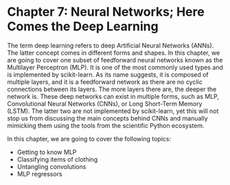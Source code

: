 # Chapter 7: Neural Networks; Here Comes the Deep Learning

The term deep learning refers to deep Artificial Neural Networks (ANNs). The latter concept comes in different forms and shapes. In this chapter, we are going to cover one subset of feedforward neural networks known as the Multilayer Perceptron (MLP). It is one of the most commonly used types and is implemented by scikit-learn. As its name suggests, it is composed of multiple layers, and it is a feedforward network as there are no cyclic connections between its layers. The more layers there are, the deeper the network is. These deep networks can exist in multiple forms, such as MLP, Convolutional Neural Networks (CNNs), or Long Short-Term Memory (LSTM). The latter two are not implemented by scikit-learn, yet this will not stop us from discussing the main concepts behind CNNs and manually mimicking them using the tools from the scientific Python ecosystem.

In this chapter, we are going to cover the following topics:

- Getting to know MLP
- Classifying items of clothing
- Untangling convolutions
- MLP regressors
